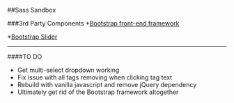 ##Sass Sandbox

###3rd Party Components
*[Bootstrap front-end framework](https://github.com/twbs)

*[Bootstrap Slider](https://github.com/seiyria/bootstrap-slider)

---

####TO DO
- Get multi-select dropdown working
- Fix issue with all tags removing when clicking tag text
- Rebuild with vanilla javascript and remove jQuery dependency
- Ultimately get rid of the Bootstrap framework altogether
